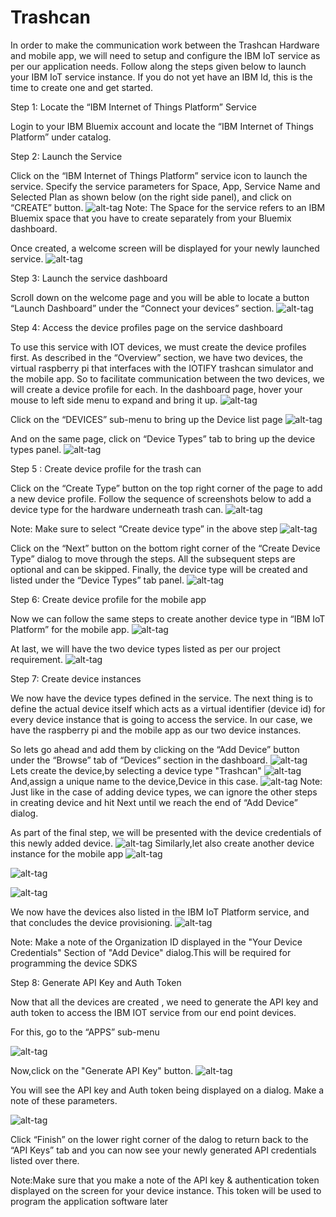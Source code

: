 # Trashcan
In order to make the communication work between the Trashcan Hardware and mobile app, we will need to setup and configure the IBM IoT service as per our application needs. Follow along the steps given below to launch your IBM IoT service instance. If you do not yet have an IBM Id, this is the time to create one and get started.

Step 1: Locate the “IBM Internet of Things Platform” Service

Login to your IBM Bluemix account and locate the “IBM Internet of Things Platform” under catalog.

Step 2: Launch the Service

Click on the “IBM Internet of Things Platform” service icon to launch the service. Specify the service parameters for Space, App, Service Name and Selected Plan as shown below (on the right side panel), and click on “CREATE” button.
![alt-tag](https://github.com/rajeevbrahma/Trashcan/blob/master/screenshots/step2.png)
Note: The Space for the service refers to an IBM Bluemix space that you have to create separately from your Bluemix dashboard.

Once created, a welcome screen will be displayed for your newly launched service.
![alt-tag](https://github.com/rajeevbrahma/Trashcan/blob/master/screenshots/step2.1.png)

Step 3: Launch the service dashboard

Scroll down on the welcome page and you will be able to locate a button “Launch Dashboard” under the “Connect your devices” section.
![alt-tag](https://github.com/rajeevbrahma/Trashcan/blob/master/screenshots/step3.png)

Step 4: Access the device profiles page on the service dashboard

To use this service with IOT devices, we must create the device profiles first. As described in the “Overview” section, we have two devices, the virtual raspberry pi that interfaces with the IOTIFY trashcan simulator and the mobile app. So to facilitate communication between the two devices, we will create a device profile for each.
In the dashboard page, hover your mouse to left side menu to expand and bring it up.
![alt-tag](https://github.com/rajeevbrahma/Trashcan/blob/master/screenshots/step3.1.png)

Click on the “DEVICES” sub-menu to bring up the Device list page
![alt-tag](https://github.com/rajeevbrahma/Trashcan/blob/master/screenshots/step3.2.png)

And on the same page, click on “Device Types” tab to bring up the device types panel.
![alt-tag](https://github.com/rajeevbrahma/Trashcan/blob/master/screenshots/step3.3.png)

Step 5 : Create device profile for the trash can 

Click on the “Create Type” button on the top right corner of the page to add a new device profile. Follow the sequence of screenshots below to add a device type for the hardware underneath trash can.
![alt-tag](https://github.com/rajeevbrahma/Trashcan/blob/master/screenshots/step3.4.png)

Note: Make sure to select “Create device type” in the above step
![alt-tag](https://github.com/rajeevbrahma/Trashcan/blob/master/screenshots/step3.5.png)

Click on the “Next” button on the bottom right corner of the “Create Device Type” dialog to move through the steps. All the subsequent steps are optional and can be skipped. Finally, the device type will be created and listed under the “Device Types” tab panel.
![alt-tag](https://github.com/rajeevbrahma/Trashcan/blob/master/screenshots/step3.6.png)

Step 6: Create device profile for the mobile app

Now we can follow the same steps to create another device type in “IBM IoT Platform” for the mobile app.
![alt-tag](https://github.com/rajeevbrahma/Trashcan/blob/master/screenshots/step3.7.png)

At last, we will have the two device types listed as per our project requirement.
![alt-tag](https://github.com/rajeevbrahma/Trashcan/blob/master/screenshots/step3.8.png)

Step 7: Create device instances

We now have the device types defined in the service. The next thing is to define the actual device itself which acts as a virtual identifier (device id) for every device instance that is going to access the service. In our case, we have the raspberry pi and the mobile app as our two device instances.

So lets go ahead and add them by clicking on the “Add Device” button under the “Browse” tab of “Devices” section in the dashboard.
![alt-tag](https://github.com/rajeevbrahma/Trashcan/blob/master/screenshots/step3.9.png)
Lets create the device,by selecting a device type "Trashcan"
![alt-tag](https://github.com/rajeevbrahma/Trashcan/blob/master/screenshots/step3.10.png)
And,assign a unique name to the device,Device in this case.
![alt-tag](https://github.com/rajeevbrahma/Trashcan/blob/master/screenshots/step3.11.png)
Note: Just like in the case of adding device types, we can ignore the other steps in creating device and hit Next until we reach the end of “Add Device” dialog.

As part of the final step, we will be presented with the device credentials of this newly added device.
![alt-tag](https://github.com/rajeevbrahma/Trashcan/blob/master/screenshots/step3.12.png)
Similarly,let also create another device instance for the mobile app
![alt-tag](https://github.com/rajeevbrahma/Trashcan/blob/master/screenshots/step3.13.png)

![alt-tag](https://github.com/rajeevbrahma/Trashcan/blob/master/screenshots/step3.14.png)

![alt-tag](https://github.com/rajeevbrahma/Trashcan/blob/master/screenshots/step3.15.png)

We now have the devices also listed in the IBM IoT Platform service, and that concludes the device provisioning.
![alt-tag](https://github.com/rajeevbrahma/Trashcan/blob/master/screenshots/step3.16.png)

Note: Make a note of the Organization ID displayed in the "Your Device Credentials" Section of "Add Device" dialog.This will be required for programming the device SDKS

Step 8: Generate API Key and Auth Token

Now that all the devices are created , we need to generate the API key and auth token to access the IBM IOT service from our end point devices.

For this, go to the “APPS” sub-menu

![alt-tag](https://github.com/rajeevbrahma/Trashcan/blob/master/screenshots/step7.1.png)

Now,click on the "Generate API Key" button.
![alt-tag](https://github.com/rajeevbrahma/Trashcan/blob/master/screenshots/step7.2.png)

You will see the API key and Auth token being displayed on a dialog. Make a note of these parameters.

![alt-tag](https://github.com/rajeevbrahma/Trashcan/blob/master/screenshots/step7.4.png)

Click “Finish” on the lower right corner of the dalog to return back to the “API Keys” tab and you can now see your newly generated API credentials listed over there.

Note:Make sure that you make a note of the API key & authentication token displayed on the screen for your device instance. This token will be used to program the application software later

